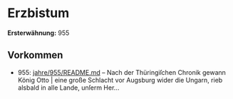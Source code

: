 # Erzbistum

**Ersterwähnung:** 955

## Vorkommen
- 955: [jahre/955/README.md](../jahre/955/README.md) – Nach der Thüringiſchen Chronik gewann König Otto |
eine große Schlacht vor Augsburg wider die Ungarn,
rieb alsbald in alle Lande, unſerm Her...
